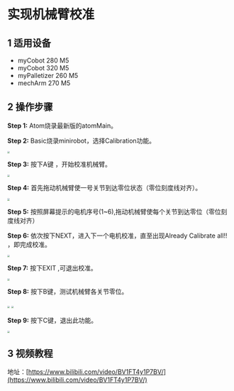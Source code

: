 # 实现机械臂校准

## 1 适用设备

- myCobot 280 M5
- myCobot 320 M5
- myPalletizer 260 M5
- mechArm 270 M5

## 2 操作步骤

**Step 1:** Atom烧录最新版的atomMain。

**Step 2:** Basic烧录minirobot，选择Calibration功能。

<img src="../../../resourse/4-BasicApplication/4.2/4.2.2/1/2.jpg" style="zoom:33%;" />

**Step 3:** 按下A键 ，开始校准机械臂。

<img src="../../../resourse/4-BasicApplication/4.2/4.2.2/1/3.jpg" style="zoom:33%;" />

**Step 4:** 首先拖动机械臂使一号关节到达零位状态（零位刻度线对齐）。

<img src="../../../resourse/4-BasicApplication/4.2/4.2.2/1/4.jpg" style="zoom:33%;" />

**Step 5:** 按照屏幕提示的电机序号(1~6),拖动机械臂使每个关节到达零位（零位刻度线对齐）

**Step 6:** 依次按下NEXT，进入下一个电机校准，直至出现Already Calibrate all!! ，即完成校准。

<img src="../../../resourse/4-BasicApplication/4.2/4.2.2/1/6.jpg" style="zoom:33%;" />

**Step 7:** 按下EXIT ,可退出校准。

<img src="../../../resourse/4-BasicApplication/4.2/4.2.2/1/5.jpg" style="zoom:33%;" />

**Step 8:** 按下B键，测试机械臂各关节零位。

<img src="../../../resourse/4-BasicApplication/4.2/4.2.2/1/7.jpg" style="zoom:33%;" />

<img src="../../../resourse/4-BasicApplication/4.2/4.2.2/1/8.jpg" style="zoom:33%;" />

**Step 9:** 按下C键，退出此功能。

<img src="../../../resourse/4-BasicApplication/4.2/4.2.2/1/9.jpg" style="zoom:33%;" />

## 3 视频教程

地址：[https://www.bilibili.com/video/BV1FT4y1P7BV/](https://www.bilibili.com/video/BV1FT4y1P7BV/)